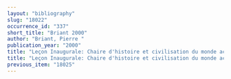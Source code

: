 ```yaml
---
layout: "bibliography"
slug: "18022"
occurrence_id: "337"
short_title: "Briant 2000"
author: "Briant, Pierre "
publication_year: "2000"
title: "Leçon Inaugurale: Chaire d'histoire et civilisation du monde achéménide et de l'empire d'Alexandre"
title: "Leçon Inaugurale: Chaire d'histoire et civilisation du monde achéménide et de l'empire d'Alexandre"
previous_item: "18025"
---
```

